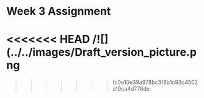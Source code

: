 # Week 3 Assignment

<<<<<<< HEAD
/![](../../images/Draft_version_picture.png
=======
>>>>>>> fc0e10e39a978bc3f8b1c93c4502a19ca4d778de
